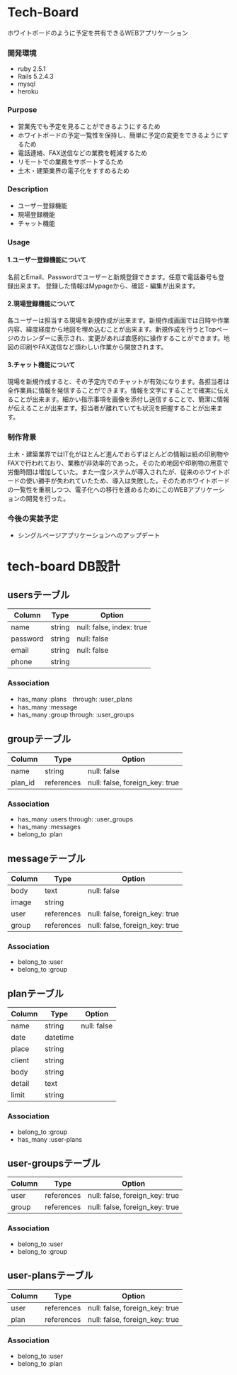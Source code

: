 # Tech-Board
ホワイトボードのように予定を共有できるWEBアプリケーション
### 開発環境
- ruby 2.5.1
- Rails 5.2.4.3
- mysql
- heroku

### Purpose
- 営業先でも予定を見ることができるようにするため
- ホワイトボードの予定一覧性を保持し、簡単に予定の変更をできるようにするため
- 電話連絡、FAX送信などの業務を軽減するため
- リモートでの業務をサポートするため
- 土木・建築業界の電子化をすすめるため

### Description
- ユーザー登録機能
- 現場登録機能
- チャット機能

### Usage
#### 1.ユーザー登録機能について
名前とEmail、Passwordでユーザーと新規登録できます。任意で電話番号も登録出来ます。
登録した情報はMypageから、確認・編集が出来ます。

#### 2.現場登録機能について
各ユーザーは担当する現場を新規作成が出来ます。新規作成画面では日時や作業内容、緯度経度から地図を埋め込むことが出来ます。新規作成を行うとTopページのカレンダーに表示され、変更があれば直感的に操作することができます。地図の印刷やFAX送信など煩わしい作業から開放されます。

#### 3.チャット機能について
現場を新規作成すると、その予定内でのチャットが有効になります。各担当者は全作業員に情報を発信することができます。情報を文字にすることで確実に伝えることが出来ます。細かい指示事項を画像を添付し送信することで、簡潔に情報が伝えることが出来ます。担当者が離れていても状況を把握することが出来ます。

### 制作背景
土木・建築業界ではIT化がほとんど進んでおらずほとんどの情報は紙の印刷物やFAXで行われており、業務が非効率的であった。そのため地図や印刷物の用意で労働時間は増加していた。また一度システムが導入されたが、従来のホワイトボードの使い勝手が失われていたため、導入は失敗した。そのためホワイトボードの一覧性を重視しつつ、電子化への移行を進めるためにこのWEBアプリケーションの開発を行った。

### 今後の実装予定
- シングルページアプリケーションへのアップデート

# tech-board DB設計
## usersテーブル 
|Column|Type|Option|
|------|----|------|
|name|string|null: false, index: true|
|password|string|null: false|
|email|string|null: false|
|phone|string||
### Association
- has_many :plans　through: :user_plans
- has_many :message 
- has_many :group through: :user_groups

## groupテーブル
|Column|Type|Option|
|------|----|------|
|name|string|null: false|
|plan_id|references|null: false, foreign_key: true|
### Association
- has_many :users through: :user_groups
- has_many :messages
- belong_to :plan

## messageテーブル
|Column|Type|Option|
|------|----|------|
|body|text|null: false|
|image|string||
|user|references|null: false, foreign_key: true|
|group|references|null: false, foreign_key: true|
### Association
- belong_to :user
- belong_to :group

## planテーブル
|Column|Type|Option|
|------|----|------|
|name|string|null: false|
|date|datetime||
|place|string||
|client|string||
|body|string||
|detail|text||
|limit|string||
### Association
- belong_to :group
- has_many :user-plans

## user-groupsテーブル
|Column|Type|Option|
|------|----|------|
|user|references|null: false, foreign_key: true|
|group|references|null: false, foreign_key: true|
### Association
- belong_to :user
- belong_to :group

## user-plansテーブル
|Column|Type|Option|
|------|----|------|
|user|references|null: false, foreign_key: true|
|plan|references|null: false, foreign_key: true|
### Association
- belong_to :user
- belong_to :plan
